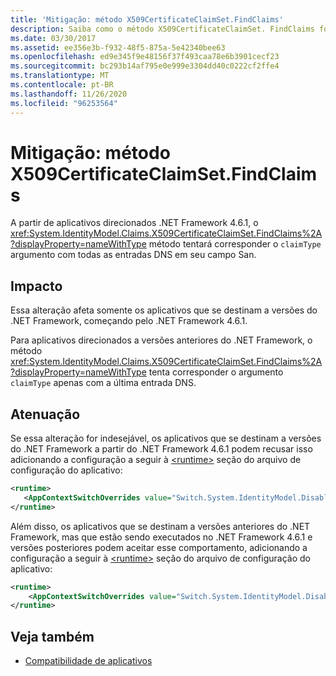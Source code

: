 ```yaml
---
title: 'Mitigação: método X509CertificateClaimSet.FindClaims'
description: Saiba como o método X509CertificateClaimSet. FindClaims foi alterado para aplicativos direcionados .NET Framework 4.6.1.
ms.date: 03/30/2017
ms.assetid: ee356e3b-f932-48f5-875a-5e42340bee63
ms.openlocfilehash: ed9e345f9e48156f37f493caa78e6b3901cecf23
ms.sourcegitcommit: bc293b14af795e0e999e3304dd40c0222cf2ffe4
ms.translationtype: MT
ms.contentlocale: pt-BR
ms.lasthandoff: 11/26/2020
ms.locfileid: "96253564"
---
```

# <a name="mitigation-x509certificateclaimsetfindclaims-method"></a>Mitigação: método X509CertificateClaimSet.FindClaims

A partir de aplicativos direcionados .NET Framework 4.6.1, o <xref:System.IdentityModel.Claims.X509CertificateClaimSet.FindClaims%2A?displayProperty=nameWithType> método tentará corresponder o `claimType` argumento com todas as entradas DNS em seu campo San.  
  
## <a name="impact"></a>Impacto  

 Essa alteração afeta somente os aplicativos que se destinam a versões do .NET Framework, começando pelo .NET Framework 4.6.1.  
  
 Para aplicativos direcionados a versões anteriores do .NET Framework, o método <xref:System.IdentityModel.Claims.X509CertificateClaimSet.FindClaims%2A?displayProperty=nameWithType> tenta corresponder o argumento `claimType` apenas com a última entrada DNS.  
  
## <a name="mitigation"></a>Atenuação  

 Se essa alteração for indesejável, os aplicativos que se destinam a versões do .NET Framework a partir do .NET Framework 4.6.1 podem recusar isso adicionando a configuração a seguir à [\<runtime>](../configure-apps/file-schema/runtime/runtime-element.md) seção do arquivo de configuração do aplicativo:  
  
```xml  
<runtime>  
   <AppContextSwitchOverrides value="Switch.System.IdentityModel.DisableMultipleDNSEntriesInSANCertificate=true" />
</runtime>  
```  
  
 Além disso, os aplicativos que se destinam a versões anteriores do .NET Framework, mas que estão sendo executados no .NET Framework 4.6.1 e versões posteriores podem aceitar esse comportamento, adicionando a configuração a seguir à [\<runtime>](../configure-apps/file-schema/runtime/runtime-element.md) seção do arquivo de configuração do aplicativo:  
  
```xml  
<runtime>  
    <AppContextSwitchOverrides value="Switch.System.IdentityModel.DisableMultipleDNSEntriesInSANCertificate=false" />
</runtime>  
```  
  
## <a name="see-also"></a>Veja também

- [Compatibilidade de aplicativos](application-compatibility.md)
